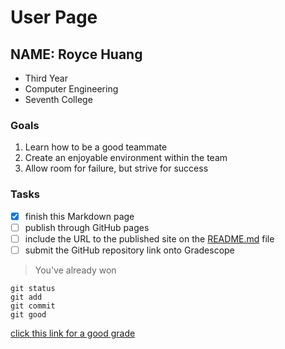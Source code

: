 # User Page

## NAME: **Royce Huang**
- Third Year
- Computer Engineering
- Seventh College
### Goals
1. Learn how to be a good teammate
2. Create an enjoyable environment within the team
3. Allow room for failure, but strive for success

### Tasks
- [x] finish this Markdown page
- [ ] publish through GitHub pages
- [ ] include the URL to the published site on the [README.md](README.md) file
- [ ] submit the GitHub repository link onto Gradescope
> You've already won
```
git status 
git add
git commit
git good
```
[click this link for a good grade](https://www.youtube.com/watch?v=dQw4w9WgXcQ)
